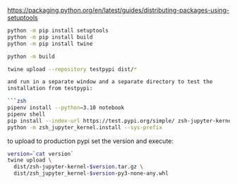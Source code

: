 https://packaging.python.org/en/latest/guides/distributing-packages-using-setuptools

```zsh
python -m pip install setuptools
python -m pip install build
python -m pip install twine

python -m build

twine upload --repository testpypi dist/*

and run in a separate window and a separate directory to test the
installation from testpypi:

```zsh
pipenv install --python=3.10 notebook
pipenv shell
pip install --index-url https://test.pypi.org/simple/ zsh-jupyter-kernel
python -m zsh_jupyter_kernel.install --sys-prefix
```

to upload to production pypi set the version and execute:

```zsh
version=`cat version`
twine upload \
  dist/zsh-jupyter-kernel-$version.tar.gz \
  dist/zsh_jupyter_kernel-$version-py3-none-any.whl
```
